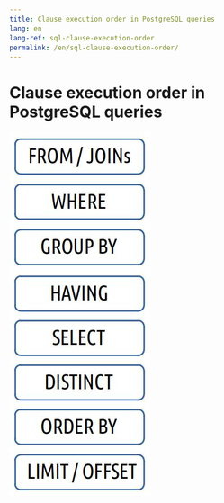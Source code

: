 ```yaml
---
title: Clause execution order in PostgreSQL queries
lang: en
lang-ref: sql-clause-execution-order
permalink: /en/sql-clause-execution-order/
---
```


# Clause execution order in PostgreSQL queries 

![](/images/ru/postgresql_clause_execution_order.jpg)
